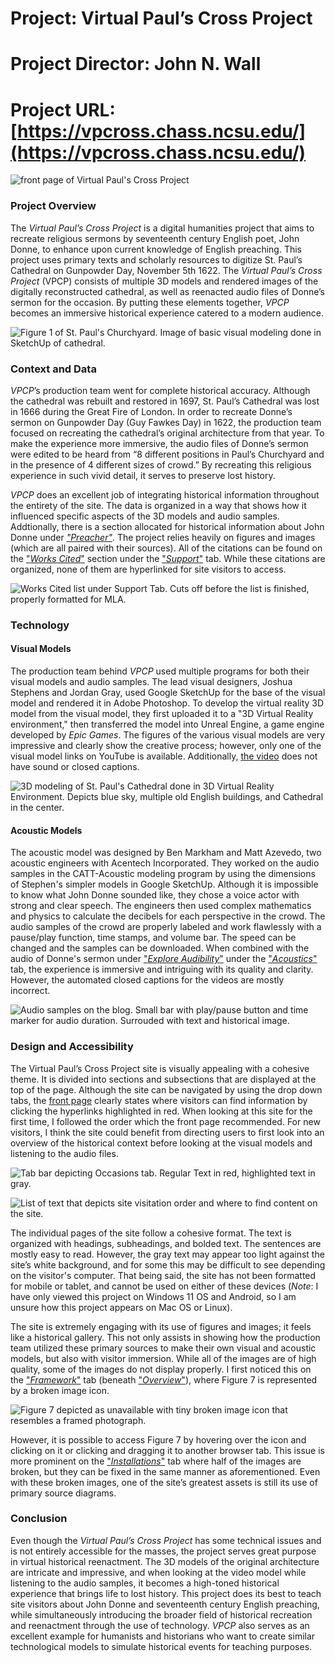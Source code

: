 # Project: Virtual Paul’s Cross Project
# Project Director: John N. Wall
# Project URL: [https://vpcross.chass.ncsu.edu/](https://vpcross.chass.ncsu.edu/)

![front page of Virtual Paul's Cross Project](https://user-images.githubusercontent.com/112140314/190704789-53a20b73-be33-49f2-a2ed-1b9f3a08cf7a.png)


### Project Overview
The *Virtual Paul’s Cross Project* is a digital humanities project that aims to recreate religious sermons by seventeenth century English poet, John Donne, to enhance upon current knowledge of English preaching. This project uses primary texts and scholarly resources to digitize St. Paul’s Cathedral on Gunpowder Day, November 5th 1622. The *Virtual Paul’s Cross Project* (VPCP) consists of multiple 3D models and rendered images of the digitally reconstructed cathedral, as well as reenacted audio files of Donne’s sermon for the occasion. By putting these elements together, *VPCP* becomes an immersive historical experience catered to a modern audience.

![Figure 1 of St. Paul's Churchyard. Image of basic visual modeling done in SketchUp of cathedral.](https://user-images.githubusercontent.com/112140314/190689768-ab3b19af-1605-46ff-ba81-3beff3dcf044.png)


### Context and Data
*VPCP*’s production team went for complete historical accuracy. Although the cathedral was rebuilt and restored in 1697, St. Paul’s Cathedral was lost in 1666 during the Great Fire of London. In order to recreate Donne’s sermon on Gunpowder Day (Guy Fawkes Day) in 1622, the production team focused on recreating the cathedral’s original architecture from that year. To make the experience more immersive, the audio files of Donne’s sermon were edited to be heard from “8 different positions in Paul’s Churchyard and in the presence of 4 different sizes of crowd.” By recreating this religious experience in such vivid detail, it serves to preserve lost history. 

*VPCP* does an excellent job of integrating historical information throughout the entirety of the site. The data is organized in a way that shows how it influenced specific aspects of the 3D models and audio samples. Addtionally, there is a section allocated for historical information about John Donne under [*"Preacher"*](https://vpcross.chass.ncsu.edu/john-donne-preaching/). The project relies heavily on figures and images (which are all paired with their sources). All of the citations can be found on the ["*Works Cited*"](https://vpcross.chass.ncsu.edu/support/works-cited/) section under the ["*Support*"](https://vpcross.chass.ncsu.edu/references/) tab. While these citations are organized, none of them are hyperlinked for site visitors to access.


![Works Cited list under Support Tab. Cuts off before the list is finished, properly formatted for MLA.](https://user-images.githubusercontent.com/112140314/190689212-736999e5-cb74-44aa-a22e-cbfa7968471f.png)


### Technology

#### Visual Models
The production team behind *VPCP* used multiple programs for both their visual models and audio samples. The lead visual designers, Joshua Stephens and Jordan Gray, used Google SketchUp for the base of the visual model and rendered it in Adobe Photoshop. To develop the virtual reality 3D model from the visual model, they first uploaded it to a "3D Virtual Reality environment," then transferred the model into Unreal Engine, a game engine developed by *Epic Games*. The figures of the various visual models are very impressive and clearly show the creative process; however, only one of the visual model links on YouTube is available. Additionally, [the video](https://www.youtube.com/watch?v=rdt0yCbvyHg) does not have sound or closed captions. 

![3D modeling of St. Paul's Cathedral done in 3D Virtual Reality Environment. Depicts blue sky, multiple old English buildings, and Cathedral in the center.](https://user-images.githubusercontent.com/112140314/190690565-eb94c099-e285-48d5-a13c-7bfea87d586a.png)


#### Acoustic Models
The acoustic model was designed by Ben Markham and Matt Azevedo, two acoustic engineers with Acentech Incorporated. They worked on the audio samples in the CATT-Acoustic modeling program by using the dimensions of Stephen's simpler models in Google SketchUp. Although it is impossible to know what John Donne sounded like, they chose a voice actor with strong and clear speech. The engineers then used complex mathematics and physics to calculate the decibels for each perspective in the crowd. The audio samples of the crowd are properly labeled and work flawlessly with a pause/play function, time stamps, and volume bar. The speed can be changed and the samples can be downloaded. When combined with the audio of Donne's sermon under ["*Explore Audibility*"](https://vpcross.chass.ncsu.edu/experience/) under the ["*Acoustics*"](https://vpcross.chass.ncsu.edu/listen/) tab, the experience is immersive and intriguing with its quality and clarity. However, the automated closed captions for the videos are mostly incorrect. 

![Audio samples on the blog. Small bar with play/pause button and time marker for audio duration. Surrouded with text and historical image.](https://user-images.githubusercontent.com/112140314/190690966-5e3ffb1d-6a07-4b43-8cd2-7a68be82b1f9.png)


### Design and Accessibility
The Virtual Paul’s Cross Project site is visually appealing with a cohesive theme. It is divided into sections and subsections that are displayed at the top of the page. Although the site can be navigated by using the drop down tabs, the [front page](https://vpcross.chass.ncsu.edu/) clearly states where visitors can find information by clicking the hyperlinks highlighted in red. When looking at this site for the first time, I followed the order which the front page recommended. For new visitors, I think the site could benefit from directing users to first look into an overview of the historical context before looking at the visual models and listening to the audio files.

![Tab bar depicting Occasions tab. Regular Text in red, highlighted text in gray.](https://user-images.githubusercontent.com/112140314/190691811-591779e6-8904-45cf-a139-4d614d103935.png)

![List of text that depicts site visitation order and where to find content on the site.](https://user-images.githubusercontent.com/112140314/190934861-e4d92bbf-c189-4e59-aac4-dccd4c3e33fa.png)


The individual pages of the site follow a cohesive format. The text is organized with headings, subheadings, and bolded text. The sentences are mostly easy to read. However, the gray text may appear too light against the site’s white background, and for some this may be difficult to see depending on the visitor's computer. That being said, the site has not been formatted for mobile or tablet, and cannot be used on either of these devices (*Note*: I have only viewed this project on Windows 11 OS and Android, so I am unsure how this project appears on Mac OS or Linux). 

The site is extremely engaging with its use of figures and images; it feels like a historical gallery. This not only assists in showing how the production team utilized these primary sources to make their own visual and acoustic models, but also with visitor immersion. While all of the images are of high quality, some of the images do not display properly. I first noticed this on the ["*Framework*"](https://vpcross.chass.ncsu.edu/framework/) tab (beneath ["*Overview*"](https://vpcross.chass.ncsu.edu/)), where Figure 7 is represented by a broken image icon. 

![Figure 7 depicted as unavailable with tiny broken image icon that resembles a framed photograph.](https://user-images.githubusercontent.com/112140314/190698267-93a51d6e-12c9-4d09-a587-880db0e9f557.png)

However, it is possible to access Figure 7 by hovering over the icon and clicking on it or clicking and dragging it to another browser tab. This issue is more prominent on the ["*Installations*"](https://vpcross.chass.ncsu.edu/installation/) tab where half of the images are broken, but they can be fixed in the same manner as aforementioned. Even with these broken images, one of the site’s greatest assets is still its use of primary source diagrams. 


### Conclusion
Even though the *Virtual Paul’s Cross Project* has some technical issues and is not entirely accessible for the masses, the project serves great purpose in virtual historical reenactment. The 3D models of the original architecture are intricate and impressive, and when looking at the video model while listening to the audio samples, it becomes a high-toned historical experience that brings life to lost history. This project does its best to teach site visitors about John Donne and seventeenth century English preaching, while simultaneously introducing the broader field of historical recreation and reenactment through the use of technology. *VPCP* also serves as an excellent example for humanists and historians who want to create similar technological models to simulate historical events for teaching purposes. 
